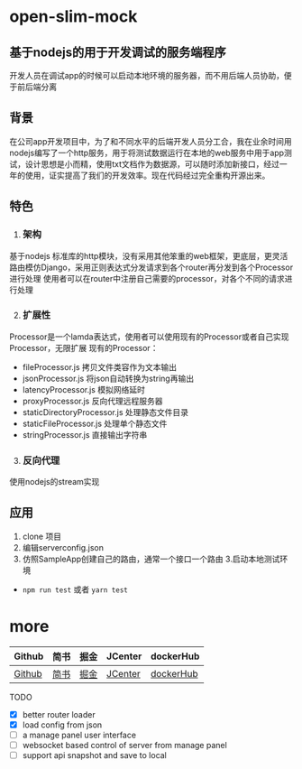# open-slim-mock



## 基于nodejs的用于开发调试的服务端程序

开发人员在调试app的时候可以启动本地环境的服务器，而不用后端人员协助，便于前后端分离

## 背景

在公司app开发项目中，为了和不同水平的后端开发人员分工合，我在业余时间用nodejs编写了一个http服务，用于将测试数据运行在本地的web服务中用于app测试，设计思想是小而精，使用txt文档作为数据源，可以随时添加新接口，经过一年的使用，证实提高了我们的开发效率。现在代码经过完全重构开源出来。

## 特色

  1. ### 架构
  基于nodejs 标准库的http模块，没有采用其他笨重的web框架，更底层，更灵活
  路由模仿Django，采用正则表达式分发请求到各个router再分发到各个Processor进行处理
  使用者可以在router中注册自己需要的processor，对各个不同的请求进行处理
  
  2. ### 扩展性
  Processor是一个lamda表达式，使用者可以使用现有的Processor或者自己实现Processor，无限扩展
  现有的Processor：
  *  fileProcessor.js 拷贝文件类容作为文本输出
  *  jsonProcessor.js 将json自动转换为string再输出
  *  latencyProcessor.js 模拟网络延时
  *  proxyProcessor.js 反向代理远程服务器
  *  staticDirectoryProcessor.js 处理静态文件目录
  *  staticFileProcessor.js 处理单个静态文件
  * stringProcessor.js 直接输出字符串
  
  3. ### 反向代理
   使用nodejs的stream实现

## 应用

1. clone 项目
1. 编辑serverconfig.json
2. 仿照SampleApp创建自己的路由，通常一个接口一个路由
3.启动本地测试环境
- `npm run test` 或者 `yarn test`



# more
|Github|简书| 掘金|JCenter | dockerHub|
| -------------| ------------- |------------- |------------- |------------- |
| [Github](https://github.com/hotstu)| [简书](https://www.jianshu.com/u/ca2207af2001) | [掘金](https://juejin.im/user/5bee320651882516be2ebbfe) |[JCenter ](https://bintray.com/hglf/maven)      | [dockerHub](https://hub.docker.com/u/hglf)|



 TODO
 
 - [x] better router loader 
 - [x] load config from json
 - [ ] a manage panel user interface
 - [ ] websocket based control of server from manage panel
 - [ ] support api snapshot and save to local
